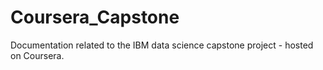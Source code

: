 # Coursera_Capstone
Documentation related to the IBM data science capstone project - hosted on Coursera.

